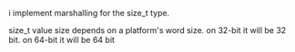i implement marshalling for the size_t type.

size_t value size depends on a platform's word size.
on 32-bit it will be 32 bit.
on 64-bit it will be 64 bit 
